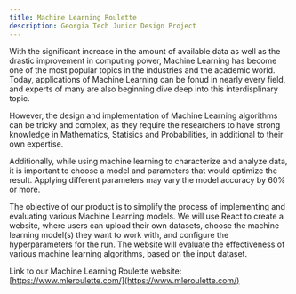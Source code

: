 ```yaml
---
title: Machine Learning Roulette
description: Georgia Tech Junior Design Project
---
```

With the significant increase in the amount of available data as well as the drastic improvement in computing power, Machine Learning has become one of the most popular topics in the industries and the academic world. Today, applications of Machine Learning can be fonud in nearly every field, and experts of many are also beginning dive deep into this interdisplinary topic. 

However, the design and implementation of Machine Learning algorithms can be tricky and complex, as they require the researchers to have strong knowledge in Mathematics, Statisics and Probabilities, in additional to their own expertise. 

Additionally, while using machine learning to characterize and analyze data, it is important to choose a model and parameters that would optimize the result. Applying different parameters may vary the model accuracy by 60% or more.

The objective of our product is to simplify the process of implementing and evaluating various Machine Learning models. We will use React to create a website, where users can upload their own datasets, choose the machine learning model(s) they want to work with, and configure the hyperparameters for the run. The website  will evaluate the effectiveness of various machine learning algorithms, based on the input dataset.


Link to our Machine Learning Roulette website: [https://www.mleroulette.com/](https://www.mleroulette.com/)
